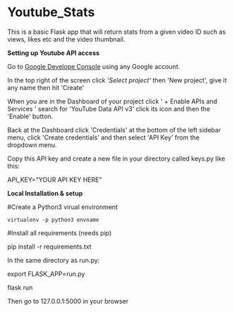 # Youtube_Stats

This is a basic Flask app that will return stats from a given video ID such as views, likes etc and the video thumbnail.

<b>Setting up Youtube API access</b>

Go to <a href="https://console.developers.google.com">Google Develope Console</a> using any Google account.

In the top right of the screen click <i>'Select project'</i> then 'New project', give it any name then hit 'Create'

When you are in the Dashboard of your project click ' + Enable APIs and Services ' search for 'YouTube Data API v3' click its icon and then the 'Enable' button.

Back at the Dashboard click 'Credentials' at the bottom of the left sidebar menu, click 'Create credentials' and then select 'API Key' from the dropdown menu.

Copy this API key and create a new file in your directory called keys.py like this:

API_KEY="YOUR API KEY HERE"


<b>Local Installation & setup</b>

#Create a Python3 virual environment

```
virtualenv -p python3 envname
```

#Install all requirements (needs pip)

pip install -r requirements.txt

In the same directory as run.py:

export FLASK_APP=run.py

flask run

Then go to 127.0.0.1:5000 in your browser


